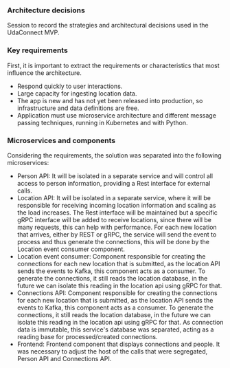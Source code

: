 ### Architecture decisions
Session to record the strategies and architectural decisions used in the UdaConnect MVP.

### Key requirements
First, it is important to extract the requirements or characteristics that most influence the architecture.

* Respond quickly to user interactions.
* Large capacity for ingesting location data.
* The app is new and has not yet been released into production, so infrastructure and data definitions are free.
* Application must use microservice architecture and different message passing techniques, running in Kubernetes and with Python.

### Microservices and components
Considering the requirements, the solution was separated into the following microservices:

* Person API: It will be isolated in a separate service and will control all access to person information, providing a Rest interface for external calls.
* Location API: It will be isolated in a separate service, where it will be responsible for receiving incoming location information and scaling as the load increases. The Rest interface will be maintained but a specific gRPC interface will be added to receive locations, since there will be many requests, this can help with performance. For each new location that arrives, either by REST or gRPC, the service will send the event to process and thus generate the connections, this will be done by the Location event consumer component.
* Location event consumer: Component responsible for creating the connections for each new location that is submitted, as the location API sends the events to Kafka, this component acts as a consumer. To generate the connections, it still reads the location database, in the future we can isolate this reading in the location api using gRPC for that.
* Connections API: Component responsible for creating the connections for each new location that is submitted, as the location API sends the events to Kafka, this component acts as a consumer. To generate the connections, it still reads the location database, in the future we can isolate this reading in the location api using gRPC for that. As connection data is immutable, this service's database was separated, acting as a reading base for processed/created connections.
* Frontend: Frontend component that displays connections and people. It was necessary to adjust the host of the calls that were segregated, Person API and Connections API.


